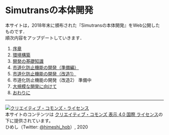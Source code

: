 # Simutransの本体開発

本サイトは，2018年末に頒布された『Simutransの本体開発』をWeb公開したものです．  
順次内容をアップデートしていきます．

1. [序章](./intro.md)
1. [環境構築](./build_env.md)
1. [開発の基礎知識](./basics.md)
1. [市道化防止機能の開発（準備編）](./case_study_intro.md)
1. [市道化防止機能の開発（改造1）](./case_study_1.md)
1. 市道化防止機能の開発（改造2） 準備中
1. [大規模な開発に向けて](./chapter5.md)
1. [おわりに](./end.md)

------

<a rel="license" href="http://creativecommons.org/licenses/by/4.0/"><img alt="クリエイティブ・コモンズ・ライセンス" style="border-width:0" src="https://i.creativecommons.org/l/by/4.0/88x31.png" /></a><br />本サイトのコンテンツは <a rel="license" href="http://creativecommons.org/licenses/by/4.0/">クリエイティブ・コモンズ 表示 4.0 国際 ライセンス</a>の下に提供されています。  
ひめし（Twitter: [@himeshi_hob](https://twitter.com/himeshi_hob)）, 2020
